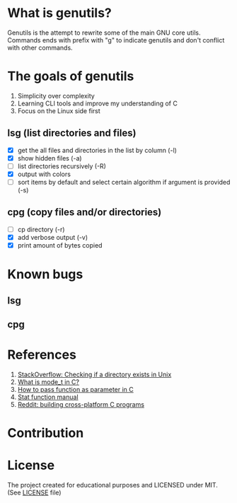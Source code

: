 # What is genutils?

Genutils is the attempt to rewrite some of the main GNU core utils.
Commands ends with prefix with "g" to indicate genutils and don't conflict with other commands.

# The goals of genutils

1. Simplicity over complexity
2. Learning CLI tools and improve my understanding of C
3. Focus on the Linux side first

## lsg (list directories and files)

- [x] get the all files and directories in the list by column (-l)
- [x] show hidden files (-a)
- [ ] list directories recursively (-R)
- [x] output with colors
- [ ] sort items by default and select certain algorithm if argument is provided (-s)

## cpg (copy files and/or directories)

- [ ] cp directory (-r)
- [x] add verbose output (-v)
- [x] print amount of bytes copied

# Known bugs

## lsg

## cpg

# References

1. [StackOverflow: Checking if a directory exists in Unix](https://stackoverflow.com/questions/3828192/checking-if-a-directory-exists-in-unix-system-call)
2. [What is mode_t in C?](https://jameshfisher.com/2017/02/24/what-is-mode_t/)
3. [How to pass function as parameter in C](https://stackoverflow.com/questions/9410/how-do-you-pass-a-function-as-a-parameter-in-c)
4. [Stat function manual](https://pubs.opengroup.org/onlinepubs/7908799/xsh/sysstat.h.html)
5. [Reddit: building cross-platform C programs](https://www.reddit.com/r/C_Programming/comments/132ma0u/how_do_you_build_crossplatform_c_programs/)

# Contribution


# License

The project created for educational purposes and LICENSED under MIT. (See [LICENSE](LICENSE) file)